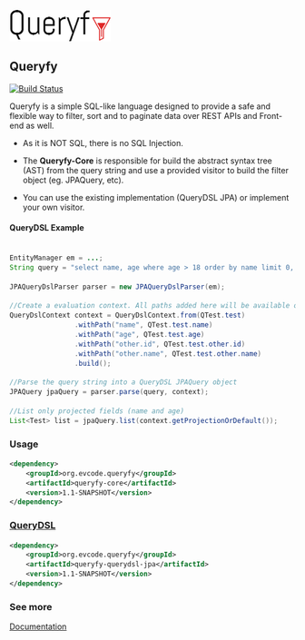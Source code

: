 ![Queryfy](docs/img/queryfy.png)

## Queryfy

[![Build Status](https://travis-ci.org/edmocosta/queryfy.svg?branch=master)](https://travis-ci.org/edmocosta/queryfy)

Queryfy is a simple SQL-like language designed to provide a safe and flexible way to filter, sort and to paginate data over REST APIs and Front-end as well.

* As it is NOT SQL, there is no SQL Injection.

* The **Queryfy-Core** is responsible for build the abstract syntax tree (AST) from the query string and use a provided visitor to build the filter object (eg. JPAQuery, etc). 

* You can use the existing implementation (QueryDSL JPA) or implement your own visitor.

#### QueryDSL Example 

```java

EntityManager em = ...;
String query = "select name, age where age > 18 order by name limit 0, 100";

JPAQueryDslParser parser = new JPAQueryDslParser(em);

//Create a evaluation context. All paths added here will be available on the query syntax
QueryDslContext context = QueryDslContext.from(QTest.test)
                .withPath("name", QTest.test.name)
                .withPath("age", QTest.test.age)
                .withPath("other.id", QTest.test.other.id)
                .withPath("other.name", QTest.test.other.name)
                .build();
                
//Parse the query string into a QueryDSL JPAQuery object
JPAQuery jpaQuery = parser.parse(query, context);

//List only projected fields (name and age)
List<Test> list = jpaQuery.list(context.getProjectionOrDefault());

```

### Usage
```xml
<dependency>
    <groupId>org.evcode.queryfy</groupId>
    <artifactId>queryfy-core</artifactId>
    <version>1.1-SNAPSHOT</version>
</dependency>
```
    
### [QueryDSL](https://github.com/edmocosta/queryfy/wiki/QueryDSL)
```xml    
<dependency>
    <groupId>org.evcode.queryfy</groupId>
    <artifactId>queryfy-querydsl-jpa</artifactId>
    <version>1.1-SNAPSHOT</version>
</dependency>
```

### See more

[Documentation](https://github.com/edmocosta/queryfy/wiki)
